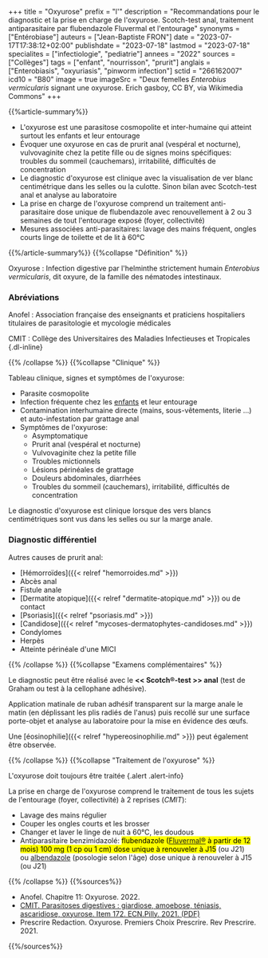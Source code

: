 +++
title = "Oxyurose"
prefix = "l'"
description = "Recommandations pour le diagnostic et la prise en charge de l'oxyurose. Scotch-test anal, traitement antiparasitaire par flubendazole Fluvermal et l'entourage"
synonyms = ["Entérobiase"]
auteurs = ["Jean-Baptiste FRON"]
date = "2023-07-17T17:38:12+02:00"
publishdate = "2023-07-18"
lastmod = "2023-07-18"
specialites = ["infectiologie", "pediatrie"]
annees = "2022"
sources = ["Collèges"]
tags = ["enfant", "nourrisson", "prurit"]
anglais = ["Enterobiasis", "oxyuriasis", "pinworm infection"]
sctid = "266162007"
icd10 = "B80"
image = true
imageSrc = "Deux femelles *Enterobius vermicularis* signant une oxyurose. Erich gasboy, CC BY, via Wikimedia Commons"
+++

{{%article-summary%}}

- L'oxyurose est une parasitose cosmopolite et inter-humaine qui atteint surtout les enfants et leur entourage
- Évoquer une oxyurose en cas de prurit anal (vespéral et nocturne), vulvovaginite chez la petite fille ou de signes moins spécifiques: troubles du sommeil (cauchemars), irritabilité, difficultés de concentration
- Le diagnostic d'oxyurose est clinique avec la visualisation de ver blanc centimétrique dans les selles ou la culotte. Sinon bilan avec Scotch-test anal et analyse au laboratoire
- La prise en charge de l'oxyurose comprend un traitement anti-parasitaire dose unique de flubendazole avec renouvellement à 2 ou 3 semaines de tout l'entourage exposé (foyer, collectivité)
- Mesures associées anti-parasitaires: lavage des mains fréquent, ongles courts linge de toilette et de lit à 60°C

{{%/article-summary%}}
{{%collapse "Définition" %}}

Oxyurose
: Infection digestive par l'helminthe strictement humain *Enterobius vermicularis*, dit oxyure, de la famille des nématodes intestinaux.

### Abréviations

Anofel
: Association française des enseignants et praticiens hospitaliers titulaires de parasitologie et mycologie médicales

CMIT
: Collège des Universitaires des Maladies Infectieuses et Tropicales
{.dl-inline}

{{% /collapse %}}
{{%collapse "Clinique" %}}

Tableau clinique, signes et symptômes de l'oxyurose:

- Parasite cosmopolite
- Infection fréquente chez les [enfants](/tags/enfant/) et leur entourage
- Contamination interhumaine directe (mains, sous-vêtements, literie ...) et auto-infestation par grattage anal
- Symptômes de l'oxyurose:
  - Asymptomatique
  - Prurit anal (vespéral et nocturne)
  - Vulvovaginite chez la petite fille
  - Troubles mictionnels
  - Lésions périnéales de grattage
  - Douleurs abdominales, diarrhées
  - Troubles du sommeil (cauchemars), irritabilité, difficultés de concentration

Le diagnostic d'oxyurose est clinique lorsque des vers blancs centimétriques sont vus dans les selles ou sur la marge anale.

### Diagnostic différentiel

Autres causes de prurit anal:

- [Hémorroïdes]({{< relref "hemorroides.md" >}})
- Abcès anal
- Fistule anale
- [Dermatite atopique]({{< relref "dermatite-atopique.md" >}}) ou de contact
- [Psoriasis]({{< relref "psoriasis.md" >}})
- [Candidose]({{< relref "mycoses-dermatophytes-candidoses.md" >}})
- Condylomes
- Herpès
- Atteinte périnéale d'une MICI

{{% /collapse %}}
{{%collapse "Examens complémentaires" %}}

Le diagnostic peut être réalisé avec le **<< Scotch®-test >> anal** (test de Graham ou test à la cellophane adhésive).

Application matinale de ruban adhésif transparent sur la marge anale le matin (en déplissant les plis radiés de l'anus) puis recollé sur une surface porte-objet et analyse au laboratoire pour la mise en évidence des œufs.

Une [éosinophilie]({{< relref "hypereosinophilie.md" >}}) peut également être observée.

{{% /collapse %}}
{{%collapse "Traitement de l'oxyurose" %}}

L'oxyurose doit toujours être traitée
{.alert .alert-info}

La prise en charge de l'oxyurose comprend le traitement de tous les sujets de l'entourage (foyer, collectivité) à 2 reprises (*CMIT*):

- Lavage des mains régulier
- Couper les ongles courts et les brosser
- Changer et laver le linge de nuit à 60°C, les doudous
- Antiparasitaire benzimidazolé: <mark>flubendazole ([Fluvermal®](https://base-donnees-publique.medicaments.gouv.fr/affichageDoc.php?specid=68636624&typedoc=R) à partir de 12 mois) 100 mg (1 cp ou 1 cm) dose unique à renouveler à J15</mark> (ou J21)  
  ou [albendazole](https://base-donnees-publique.medicaments.gouv.fr/affichageDoc.php?specid=69731801&typedoc=R) (posologie selon l'âge) dose unique à renouveler à J15 (ou J21)

{{% /collapse %}}
{{%sources%}}

- Anofel. Chapitre 11: Oxyurose. 2022.
- [CMIT. Parasitoses digestives : giardiose, amoebose, téniasis, ascaridiose, oxyurose. Item 172. ECN.Pilly. 2021. (PDF)](https://www.infectiologie.com/UserFiles/File/pilly-etudiant/ecn-2020-172-web.pdf)
- Prescrire Redaction. Oxyurose. Premiers Choix Prescrire. Rev Prescrire. 2021.

{{%/sources%}}

